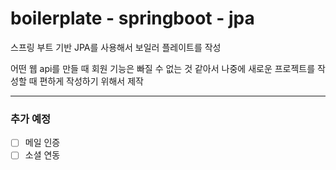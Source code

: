 # boilerplate - springboot - jpa
스프링 부트 기반 JPA를 사용해서 보일러 플레이트를 작성

어떤 웹 api를 만들 때 회원 기능은 빠질 수 없는 것 같아서 나중에 새로운 프로젝트를 작성할 때 편하게 작성하기 위해서 제작

---
### 추가 예정
 - [ ] 메일 인증
 - [ ] 소셜 연동
